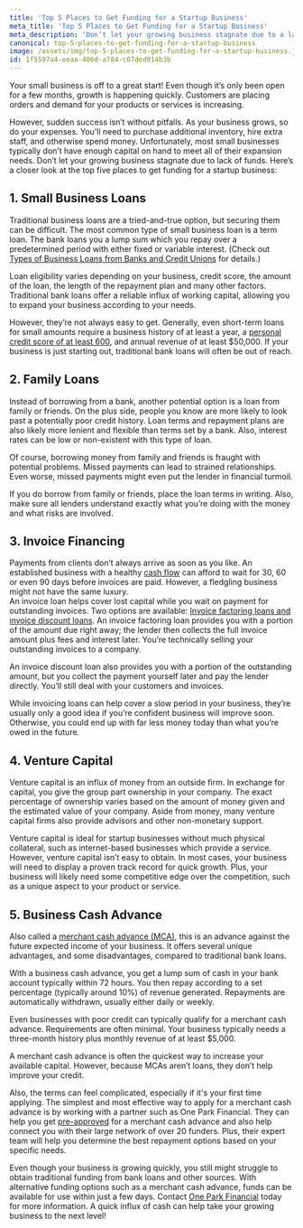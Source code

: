 ```yaml
---
title: 'Top 5 Places to Get Funding for a Startup Business'
meta_title: 'Top 5 Places to Get Funding for a Startup Business'
meta_description: 'Don’t let your growing business stagnate due to a lack of funds. Here’s a closer look at the top five places to get funding for a startup business. Read more.'
canonical: top-5-places-to-get-funding-for-a-startup-business
image: /assets/img/top-5-places-to-get-funding-for-a-startup-business.jpg
id: 1f5597a4-eeaa-406d-a784-c07ded014b3b
---
```

Your small business is off to a great start! Even though it’s only been open for a few months, growth is happening quickly. Customers are placing orders and demand for your products or services is increasing.   

However, sudden success isn’t without pitfalls. As your business grows, so do your expenses. You’ll need to purchase additional inventory, hire extra staff, and otherwise spend money. Unfortunately, most small businesses typically don’t have enough capital on hand to meet all of their expansion needs. 
Don’t let your growing business stagnate due to lack of funds. Here’s a closer look at the top five places to get funding for a startup business:

## 1. Small Business Loans

Traditional business loans are a tried-and-true option, but securing them can be difficult. The most common type of small business loan is a term loan. The bank loans you a lump sum which you repay over a predetermined period with either fixed or variable interest. (Check out [Types of Business Loans from Banks and Credit Unions](https://www.oneparkfinancial.com/blog/how-to-get-a-small-business-loan-part-2) for details.)

Loan eligibility varies depending on your business, credit score, the amount of the loan, the length of the repayment plan and many other factors. Traditional bank loans offer a reliable influx of working capital, allowing you to expand your business according to your needs. 

However, they’re not always easy to get. Generally, even short-term loans for small amounts require a business history of at least a year, a [personal credit score of at least 600](https://www.oneparkfinancial.com/blog/what-kind-of-small-business-loan-can-i-get-with-a-600-credit-score), and annual revenue of at least $50,000. If your business is just starting out, traditional bank loans will often be out of reach.   

## 2. Family Loans

Instead of borrowing from a bank, another potential option is a loan from family or friends. On the plus side, people you know are more likely to look past a potentially poor credit history. Loan terms and repayment plans are also likely more lenient and flexible than terms set by a bank. Also, interest rates can be low or non-existent with this type of loan.  

Of course, borrowing money from family and friends is fraught with potential problems. Missed payments can lead to strained relationships. Even worse, missed payments might even put the lender in financial turmoil. 

If you do borrow from family or friends, place the loan terms in writing. Also, make sure all lenders understand exactly what you’re doing with the money and what risks are involved.  

## 3. Invoice Financing

Payments from clients don’t always arrive as soon as you like. An established business with a healthy [cash flow](https://www.oneparkfinancial.com/blog/how-to-avoid-cash-flow-problems-for-your-business-and-simple-solutions) can afford to wait for 30, 60 or even 90 days before invoices are paid. However, a fledgling business might not have the same luxury.  
An invoice loan helps cover lost capital while you wait on payment for outstanding invoices. Two options are available: [Invoice factoring loans and invoice discount loans](https://www.nerdwallet.com/blog/small-business/small-business-invoice-factoring/). 
An invoice factoring loan provides you with a portion of the amount due right away; the lender then collects the full invoice amount plus fees and interest later. You’re technically selling your outstanding invoices to a company.

An invoice discount loan also provides you with a portion of the outstanding amount, but you collect the payment yourself later and pay the lender directly. You’ll still deal with your customers and invoices. 

While invoicing loans can help cover a slow period in your business, they’re usually only a good idea if you’re confident business will improve soon. Otherwise, you could end up with far less money today than what you’re owed in the future. 

## 4. Venture Capital

Venture capital is an influx of money from an outside firm. In exchange for capital, you give the group part ownership in your company. The exact percentage of ownership varies based on the amount of money given and the estimated value of your company. Aside from money, many venture capital firms also provide advisors and other non-monetary support. 

Venture capital is ideal for startup businesses without much physical collateral, such as internet-based businesses which provide a service. However, venture capital isn’t easy to obtain. In most cases, your business will need to display a proven track record for quick growth. Plus, your business will likely need some competitive edge over the competition, such as a unique aspect to your product or service.    

## 5. Business Cash Advance

Also called a [merchant cash advance (MCA)](https://www.oneparkfinancial.com/blog/what-is-a-business-cash-advance-and-how-does-it-work), this is an advance against the future expected income of your business. It offers several unique advantages, and some disadvantages, compared to traditional bank loans. 

With a business cash advance, you get a lump sum of cash in your bank account typically within 72 hours. You then repay according to a set percentage (typically around 10%) of revenue generated. Repayments are automatically withdrawn, usually either daily or weekly. 

Even businesses with poor credit can typically qualify for a merchant cash advance. Requirements are often minimal. Your business typically needs a three-month history plus monthly revenue of at least $5,000.  

A merchant cash advance is often the quickest way to increase your available capital. However, because MCAs aren’t loans, they don’t help improve your credit. 

Also, the terms can feel complicated, especially if it's your first time applying. The simplest and most effective way to apply for a merchant cash advance is by working with a partner such as One Park Financial. They can help you get [pre-approved](https://www.oneparkfinancial.com/pre-qualification) for a merchant cash advance and also help connect you with their large network of over 20 funders. Plus, their expert team will help you determine the best repayment options based on your specific needs.    

Even though your business is growing quickly, you still might struggle to obtain traditional funding from bank loans and other sources. With alternative funding options such as a merchant cash advance, funds can be available for use within just a few days. Contact [One Park Financial](https://www.oneparkfinancial.com/) today for more information. A quick influx of cash can help take your growing business to the next level!